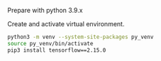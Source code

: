 Prepare with python 3.9.x

Create and activate virtual environment.

```sh
python3 -m venv --system-site-packages py_venv
source py_venv/bin/activate
pip3 install tensorflow==2.15.0
```